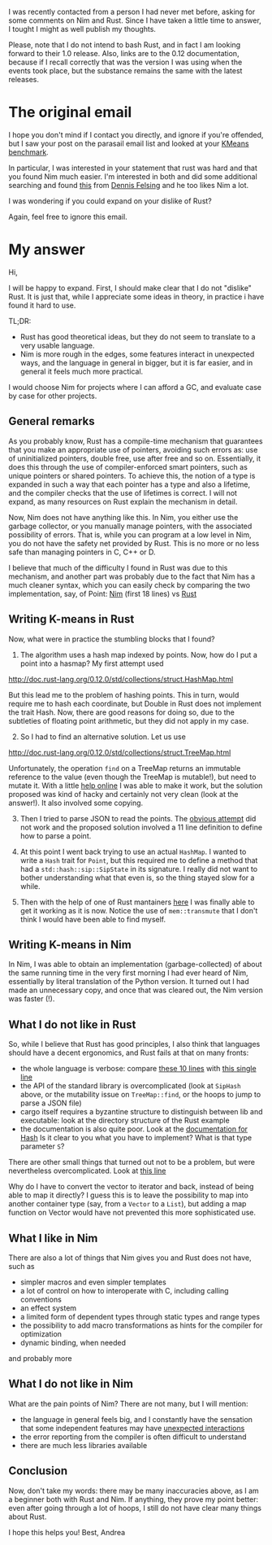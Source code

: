 I was recently contacted from a person I had never met before, asking for some comments on Nim and Rust. Since I have taken a little time to answer, I tought I might as well publish my thoughts.

Please, note that I do not intend to bash Rust, and in fact I am looking forward to their 1.0 release. Also, links are to the 0.12 documentation, because if I recall correctly that was the version I was using when the events took place, but the substance remains the same with the latest releases.

The original email
==================

I hope you don't mind if I contact you directly, and ignore if you're offended, but I saw your post on the parasail email list and looked at your [KMeans benchmark](https://github.com/andreaferretti/kmeans).

In particular, I was interested in your statement that rust was hard and that you found Nim much easier. I'm interested in both and did some additional searching and found [this](http://hookrace.net/blog/conclusion-on-nim/) from [Dennis Felsing](https://github.com/def-) and he too likes Nim a lot.

I was wondering if you could expand on your dislike of Rust?

Again, feel free to ignore this email.

My answer
=========

Hi,

I will be happy to expand. First, I should make clear that I do not "dislike" Rust. It is just that, while I appreciate some ideas in theory, in practice i have found it hard to use.

TL;DR:

* Rust has good theoretical ideas, but they do not seem to translate to a very usable language.
* Nim is more rough in the edges, some features interact in unexpected ways, and the language in general in bigger, but it is far easier, and in general it feels much more practical.

I would choose Nim for projects where I can afford a GC, and evaluate case by case for other projects.

General remarks
---------------

As you probably know, Rust has a compile-time mechanism that guarantees that you make an appropriate use of pointers, avoiding such errors as: use of uninitialized pointers, double free, use after free and so on. Essentially, it does this through the use of compiler-enforced smart pointers, such as unique pointers or shared pointers. To achieve this, the notion of a type is expanded in such a way that each pointer has a type and also a lifetime, and the compiler checks that the use of lifetimes is correct. I will not expand, as many resources on Rust explain the mechanism in detail.

Now, Nim does not have anything like this. In Nim, you either use the garbage collector, or you manually manage pointers, with the associated possibility of errors. That is, while you can program at a low level in Nim, you do not have the safety net provided by Rust. This is no more or no less safe than managing pointers in C, C++ or D.

I believe that much of the difficulty I found in Rust was due to this mechanism, and another part was probably due to the fact that Nim has a much cleaner syntax, which you can easily check by comparing the two implementation, say, of Point: [Nim](https://github.com/andreaferretti/kmeans/blob/master/nim/algo.nim) (first 18 lines) vs [Rust](https://github.com/andreaferretti/kmeans/blob/master/rust/src/point/mod.rs)

Writing K-means in Rust
-----------------------

Now, what were in practice the stumbling blocks that I found?

1) The algorithm uses a hash map indexed by points. Now, how do I put a point into a hasmap? My first attempt used

http://doc.rust-lang.org/0.12.0/std/collections/struct.HashMap.html

But this lead me to the problem of hashing points. This in turn, would require me to hash each coordinate, but Double in Rust does not implement the trait Hash. Now, there are good reasons for doing so, due to the subtleties of floating point  arithmetic, but they did not apply in my case.

2) So I had to find an alternative solution. Let us use

http://doc.rust-lang.org/0.12.0/std/collections/struct.TreeMap.html

Unfortunately, the operation `find` on a TreeMap returns an immutable reference to the value (even though the TreeMap is mutable!), but need to mutate it. With a little [help online](http://stackoverflow.com/questions/26378178/trying-to-dereference-pointer) I was able to make it work, but the solution proposed was kind of hacky and certainly not very clean (look at the answer!). It also involved some copying.

3) Then I tried to parse JSON to read the points. The [obvious attempt](http://stackoverflow.com/questions/26336281/read-json-in-rust) did not work and the proposed solution involved a 11 line definition to define how to parse a point.

4) At this point I went back trying to use an actual `HashMap`. I wanted to write a `Hash` trait for `Point`, but this required me to define a method that had a `std::hash::sip::SipState` in its signature. I really did not want to bother understanding what that even is, so the thing stayed slow for a while.

5) Then with the help of one of Rust mantainers [here](http://codereview.stackexchange.com/questions/67577/k-means-in-rust) I was finally able to get it working as it is now. Notice the use of `mem::transmute` that I don't think I would have been able to find myself.

Writing K-means in Nim
----------------------

In Nim, I was able to obtain an implementation (garbage-collected) of about the same running time in the very first morning I had ever heard of Nim, essentially by literal translation of the Python version. It turned out I had made an unnecessary copy, and once that was cleared out, the Nim version was faster (!).

What I do not like in Rust
--------------------------

So, while I believe that Rust has good principles, I also think that languages should have a decent ergonomics, and Rust fails at that on many fronts:

* the whole language is verbose: compare [these 10 lines](https://github.com/andreaferretti/kmeans/blob/master/rust/src/point/mod.rs#L30)
with [this single line](https://github.com/andreaferretti/kmeans/blob/master/nim/algo.nim#L10)
* the API of the standard library is overcomplicated (look at `SipHash` above, or the mutability issue on `TreeMap::find`, or the hoops to jump to parse a JSON file)
* cargo itself requires a byzantine structure to distinguish between lib and executable: look at the directory structure of the Rust example
* the documentation is also quite poor. Look at the [documentation for Hash](http://doc.rust-lang.org/0.12.0/std/hash/trait.Hash.html) Is it clear to you what you have to implement? What is that type parameter `S`?

There are other small things that turned out not to be a problem, but were nevertheless overcomplicated. Look at [this line](https://github.com/andreaferretti/kmeans/blob/master/rust/src/algo/mod.rs#L45)

Why do I have to convert the vector to iterator and back, instead of being able to map it directly? I guess this is to leave the possibility to map into another container type (say, from a `Vector` to a `List`), but adding a map function on Vector would have not prevented this more sophisticated use.

What I like in Nim
------------------

There are also a lot of things that Nim gives you and Rust does not have, such as

* simpler macros and even simpler templates
* a lot of control on how to interoperate with C, including calling conventions
* an effect system
* a limited form of dependent types through static types and range types
* the possibility to add macro transformations as hints for the compiler for optimization
* dynamic binding, when needed

and probably more

What I do not like in Nim
-------------------------

What are the pain points of Nim? There are not many, but I will mention:

* the language in general feels big, and I constantly have the sensation that some independent features may have [unexpected interactions](http://forum.nim-lang.org/t/796)
* the error reporting from the compiler is often difficult to understand
* there are much less libraries available

Conclusion
----------

Now, don't take my words: there may be many inaccuracies above, as I am a beginner both with Rust and Nim. If anything, they prove my point better: even after going through a lot of hoops, I still do not have clear many things about Rust.

I hope this helps you!
Best,
Andrea
